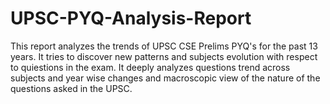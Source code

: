# UPSC-PYQ-Analysis-Report
This report analyzes the trends of UPSC CSE Prelims PYQ's for the past 13 years. It tries to discover new patterns and subjects evolution with respect to quiestions in the exam.
It deeply analyzes questions trend across subjects and year wise changes and macroscopic view of the nature of the questions asked in the UPSC.
